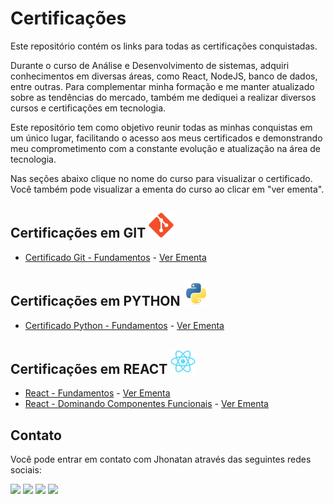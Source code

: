 # Certificações

Este repositório contém os links para todas as certificações conquistadas.

Durante o curso de Análise e Desenvolvimento de sistemas, adquiri conhecimentos em diversas áreas, como React, NodeJS, banco de dados, entre outras. Para complementar minha formação e me manter atualizado sobre as tendências do mercado, também me dediquei a realizar diversos cursos e certificações em tecnologia.

Este repositório tem como objetivo reunir todas as minhas conquistas em um único lugar, facilitando o acesso aos meus certificados e demonstrando meu comprometimento com a constante evolução e atualização na área de tecnologia.

Nas seções abaixo clique no nome do curso para visualizar o certificado. Você também pode visualizar a ementa do curso ao clicar em "ver ementa".

## Certificações em GIT <img alt="Git" height="40" width="40" src="https://raw.githubusercontent.com/devicons/devicon/master/icons/git/git-original.svg">

-   [Certificado Git - Fundamentos](https://www.treinaweb.com.br/certificado/NK9I20WUJEYC) - [Ver Ementa](https://www.treinaweb.com.br/curso/git-fundamentos/ementa/git-fundamentos.pdf)


## Certificações em PYTHON <img alt="Python" height="40" width="40" src="https://raw.githubusercontent.com/devicons/devicon/master/icons/python/python-original.svg">

-   [Certificado Python - Fundamentos]() - [Ver Ementa]()

## Certificações em REACT <img alt="React" height="40" width="40" src="https://raw.githubusercontent.com/devicons/devicon/master/icons/react/react-original.svg">
-   [React - Fundamentos](https://www.treinaweb.com.br/certificado/PTK61IKUZVXH) - [Ver Ementa](https://www.treinaweb.com.br/curso/react-fundamentos/ementa/react-fundamentos.pdf)
-   [React - Dominando Componentes Funcionais](https://www.treinaweb.com.br/certificado/HBOQCZAWZTP8) - [Ver Ementa](https://www.treinaweb.com.br/curso/react-dominando-componentes-funcionais/ementa/react-dominando-componentes-funcionais.pdf)

## Contato

Você pode entrar em contato com Jhonatan através das seguintes redes sociais:

  <div> 
  <a href="https://www.youtube.com/channel/UCm_pRRCv7ZMB2gR8JU4CIEg" target="_blank"><img src="https://img.shields.io/badge/YouTube-FF0000?style=for-the-badge&logo=youtube&logoColor=white" target="_blank"></a>
  <a href="https://instagram.com/jleandrodev" target="_blank"><img src="https://img.shields.io/badge/-Instagram-%23E4405F?style=for-the-badge&logo=instagram&logoColor=white" target="_blank"></a>  
  <a href = "mailto:jleandro.dev@gmail.com"><img src="https://img.shields.io/badge/-Gmail-%23333?style=for-the-badge&logo=gmail&logoColor=white" target="_blank"></a>
  <a href="https://www.linkedin.com/in/jleandro-dev" target="_blank"><img src="https://img.shields.io/badge/-LinkedIn-%230077B5?style=for-the-badge&logo=linkedin&logoColor=white" target="_blank"></a> 
 
 
</div>